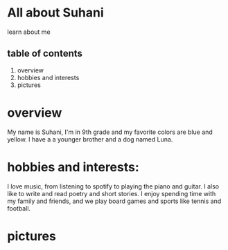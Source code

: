 
# All about Suhani
learn about me

## table of contents
1. overview
2. hobbies and interests
3. pictures

# overview
My name is Suhani, I'm in 9th grade and my favorite colors are blue and yellow. I have a a younger brother and a dog named Luna. 

# hobbies and interests:
I love music, from listening to spotify to playing the piano and guitar. I also like to write and read poetry and short stories. I enjoy spending time with my family and friends, and we play board games and sports like tennis and football.

# pictures 
